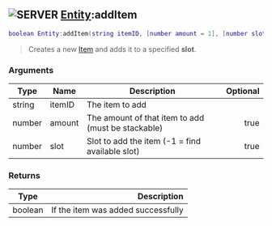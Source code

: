 ## ![](images/server.png "SERVER") [Entity](entity_base):addItem

```lua
boolean Entity:addItem(string itemID, [number amount = 1], [number slot = 0])
```

> Creates a new [Item](item_base) and adds it to a specified **slot**.

### Arguments

| Type   | Name   | Description                                        | Optional |
| ------ | ------ | -------------------------------------------------- | -------: |
| string | itemID | The item to add                                    |          |
| number | amount | The amount of that item to add (must be stackable) |     true |
| number | slot   | Slot to add the item (-1 = find available slot)    |     true |

### Returns

| Type    |                        Description |
| ------- | ---------------------------------: |
| boolean | If the item was added successfully |
